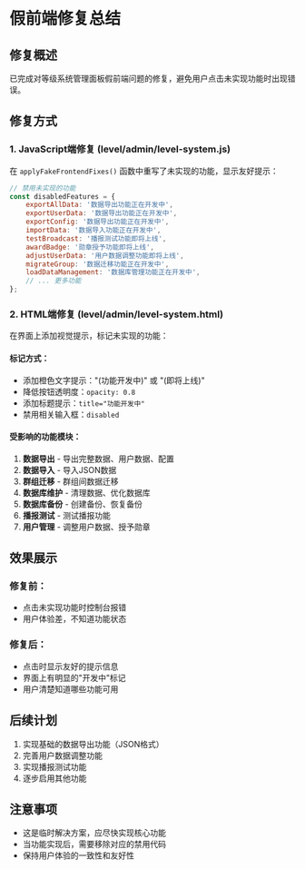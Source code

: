# 假前端修复总结

## 修复概述
已完成对等级系统管理面板假前端问题的修复，避免用户点击未实现功能时出现错误。

## 修复方式

### 1. JavaScript端修复 (level/admin/level-system.js)
在 `applyFakeFrontendFixes()` 函数中重写了未实现的功能，显示友好提示：

```javascript
// 禁用未实现的功能
const disabledFeatures = {
    exportAllData: '数据导出功能正在开发中',
    exportUserData: '数据导出功能正在开发中',
    exportConfig: '数据导出功能正在开发中',
    importData: '数据导入功能正在开发中',
    testBroadcast: '播报测试功能即将上线',
    awardBadge: '勋章授予功能即将上线',
    adjustUserData: '用户数据调整功能即将上线',
    migrateGroup: '数据迁移功能正在开发中',
    loadDataManagement: '数据库管理功能正在开发中',
    // ... 更多功能
};
```

### 2. HTML端修复 (level/admin/level-system.html)
在界面上添加视觉提示，标记未实现的功能：

#### 标记方式：
- 添加橙色文字提示："(功能开发中)" 或 "(即将上线)"
- 降低按钮透明度：`opacity: 0.8`
- 添加标题提示：`title="功能开发中"`
- 禁用相关输入框：`disabled`

#### 受影响的功能模块：
1. **数据导出** - 导出完整数据、用户数据、配置
2. **数据导入** - 导入JSON数据
3. **群组迁移** - 群组间数据迁移
4. **数据库维护** - 清理数据、优化数据库
5. **数据库备份** - 创建备份、恢复备份
6. **播报测试** - 测试播报功能
7. **用户管理** - 调整用户数据、授予勋章

## 效果展示

### 修复前：
- 点击未实现功能时控制台报错
- 用户体验差，不知道功能状态

### 修复后：
- 点击时显示友好的提示信息
- 界面上有明显的"开发中"标记
- 用户清楚知道哪些功能可用

## 后续计划
1. 实现基础的数据导出功能（JSON格式）
2. 完善用户数据调整功能
3. 实现播报测试功能
4. 逐步启用其他功能

## 注意事项
- 这是临时解决方案，应尽快实现核心功能
- 当功能实现后，需要移除对应的禁用代码
- 保持用户体验的一致性和友好性 
